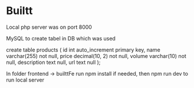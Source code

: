 # Builtt

Local php server was on port 8000

MySQL to create tabel in DB which was used

create table products
(
    id          int auto_increment
        primary key,
    name        varchar(255)   not null,
    price       decimal(10, 2) not null,
    volume      varchar(10)    not null,
    description text           null,
    url         text           null
);

In folder frontend -> builttFe run npm install if needed, then npm run dev to run local server
